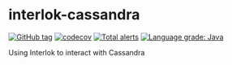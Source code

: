 # interlok-cassandra

[![GitHub tag](https://img.shields.io/github/tag/adaptris/interlok-cassandra.svg)](https://github.com/adaptris/interlok-cassandra/tags) [![codecov](https://codecov.io/gh/adaptris/interlok-cassandra/branch/develop/graph/badge.svg)](https://codecov.io/gh/adaptris/interlok-cassandra) [![Total alerts](https://img.shields.io/lgtm/alerts/g/adaptris/interlok-cassandra.svg?logo=lgtm&logoWidth=18)](https://lgtm.com/projects/g/adaptris/interlok-cassandra/alerts/) [![Language grade: Java](https://img.shields.io/lgtm/grade/java/g/adaptris/interlok-cassandra.svg?logo=lgtm&logoWidth=18)](https://lgtm.com/projects/g/adaptris/interlok-cassandra/context:java)

Using Interlok to interact with Cassandra